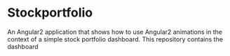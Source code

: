 # Stockportfolio

An Angular2 application that shows how to use Angular2 animations in the context of a simple stock portfolio dashboard. This repository contains the dashboard